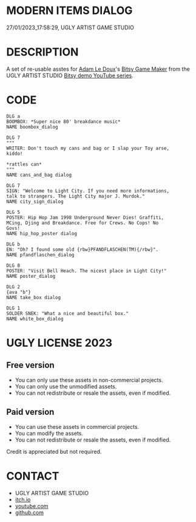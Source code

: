 MODERN ITEMS DIALOG
===================
27/01/2023_17:58:29, UGLY ARTIST GAME STUDIO

DESCRIPTION
===========

A set of re-usable asstes for [Adam Le Doux](https://twitter.com/adamledoux)'s 
[Bitsy Game Maker](https://ledoux.itch.io/bitsy) from the UGLY ARTIST 
STUDIO [Bitsy demo YouTube series](https://www.youtube.com/@uglyartistgamestudio).

CODE
====

	DLG a
	BOOMBOX: *Super nice 80' breakdance music* 
	NAME boombox_dialog

	DLG 7
	"""
	WRITER: Don't touch my cans and bag or I slap your Toy arse, 
	kiddo!

	*rattles can*
	"""
	NAME cans_and_bag dialog

	DLG 7
	SIGN: "Welcome to Light City. If you need more informations, 
	talk to strangers. The Light City major J. Murdok."
	NAME city_sign_dialog

	DLG 5
	POSTER: Hip Hop Jam 1998 Underground Never Dies! Graffiti, 
	MCing, Djing and Breakdance. Free for Crews. No Cops! No 
	Govs! 
	NAME hip_hop_poster dialog

	DLG b
	EN: "Oh? I found some old {rbw}PFANDFLASCHEN(TM){/rbw}".
	NAME pfandflaschen_dialog

	DLG 8
	POSTER: "Visit Bell Heach. The nicest place in Light City!" 
	NAME poster_dialog

	DLG 2
	{ava "b"}
	NAME take_box dialog

	DLG 1
	SOLDER SNEK: "What a nice and beautiful box."
	NAME white_box_dialog

UGLY LICENSE 2023
================= 

Free version
------------

* You can only use these assets in non-commercial projects.
* You can only use the unmodified assets.
* You can not redistribute or resale the assets, even if modified.

Paid version
------------

* You can use these assets in commercial projects.
* You can modify the assets.
* You can not redistribute or resale  the assets, even if modified.

Credit is appreciated but not required.

CONTACT
=======

* UGLY ARTIST GAME STUDIO
* [itch.io](https://ugly-artist-studio.itch.io) 
* [youtube.com](https://www.youtube.com/@uglyartistgamestudio)
* [github.com](https://github.com/uglyartistgamestudio)
